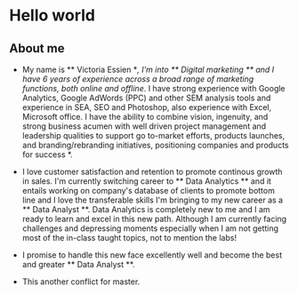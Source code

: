 # Hello world
## About me
 
* My name is ** Victoria Essien **, I'm into ** Digital marketing ** and I have 6 years of experience across a broad range of marketing functions, both online and offline*. I have strong experience with Google Analytics, Google AdWords (PPC) and other SEM analysis tools and experience in SEA, SEO and Photoshop, also experience with Excel, Microsoft office. I have the ability to combine vision, ingenuity, and strong business acumen with well driven project management and leadership qualities to support go to-market efforts, products launches, and branding/rebranding initiatives, positioning companies and products for success *.

* I love customer satisfaction and retention to promote continous growth in sales. I'm currently switching career to ** Data Analytics ** and it entails working on company's database of clients to promote bottom line and I love the transferable skills I'm bringing to my new career as a ** Data Analyst **. Data Analytics is completely new to me and I am ready to learn and excel in this new path. Although I am currently facing challenges and depressing moments especially when I am not getting most of the in-class taught topics, not to mention the labs!

* I promise to handle this new face excellently well and become the best and greater ** Data Analyst **.

* This another conflict for master.


